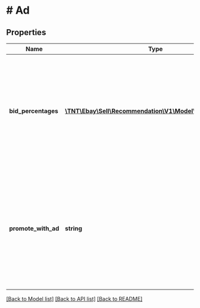 # # Ad

## Properties

Name | Type | Description | Notes
------------ | ------------- | ------------- | -------------
**bid_percentages** | [**\TNT\Ebay\Sell\Recommendation\V1\Model\BidPercentages[]**](BidPercentages.md) | This field returns information that you can use to configure the bidPercentage field in a Promoted Listings campaign. Note: Currently, ITEM and TRENDING are the only supported bid percentage types. The ITEM suggested bid percentages are tailored to each of your items and are designed to help you stay competitive while finding an optimal balance between performance and cost. The recommendations are calculated based on a variety of factors that may include item attributes, seasonality, past performance, and current competition for each of your listings. The TRENDING suggested bid percentages are calculated by reviewing the category level average ad rates in the marketplace. Setting the bidPercentage of your ad campaign based on these rate recommendations will help the items in the campaign be competitive with other items in the marketplace by improving their chances of being displayed more often in the marketplace. | [optional]
**promote_with_ad** | **string** | An enum whose values describe whether or not eBay recommends you place the associated listing in a Promoted Listings ad campaign. IDs deemed RECOMMENDED by eBay are the listings with the highest potential of benefiting from being promoted. The recommendation calculation is based on marketplace trends, like buyer demand and the competition in the item&amp;rsquo;s category. Note: A promoteWithAd value cannot be calculated for listings that are part of Promoted Listings campaigns. Because of this, if you call findListingRecommendations with a specific set of listing IDs, the promoteWithAd field is not returned for any of the listings that are involved in a promotion. However, as long as they are eligible, the trending bidPercentage is returned for all specified listings, even if they are part of an ad campaign. For implementation help, refer to &lt;a href&#x3D;&#39;https://developer.ebay.com/api-docs/sell/recommendation/types/api:PromoteWithAd&#39;&gt;eBay API documentation&lt;/a&gt; | [optional]

[[Back to Model list]](../../README.md#models) [[Back to API list]](../../README.md#endpoints) [[Back to README]](../../README.md)
